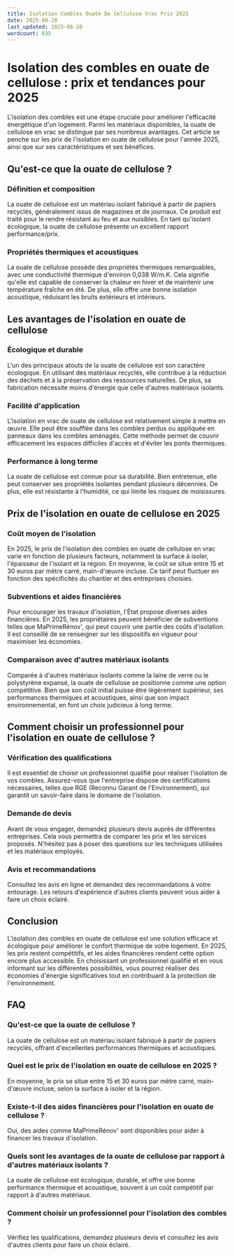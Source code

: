 ```yaml
---
title: Isolation Combles Ouate De Cellulose Vrac Prix 2025
date: 2025-08-20
last_updated: 2025-08-20
wordcount: 835
---
```


# Isolation des combles en ouate de cellulose : prix et tendances pour 2025

L'isolation des combles est une étape cruciale pour améliorer l'efficacité énergétique d'un logement. Parmi les matériaux disponibles, la ouate de cellulose en vrac se distingue par ses nombreux avantages. Cet article se penche sur les prix de l'isolation en ouate de cellulose pour l'année 2025, ainsi que sur ses caractéristiques et ses bénéfices.

## Qu'est-ce que la ouate de cellulose ?

### Définition et composition

La ouate de cellulose est un matériau isolant fabriqué à partir de papiers recyclés, généralement issus de magazines et de journaux. Ce produit est traité pour le rendre résistant au feu et aux nuisibles. En tant qu'isolant écologique, la ouate de cellulose présente un excellent rapport performance/prix.

### Propriétés thermiques et acoustiques

La ouate de cellulose possède des propriétés thermiques remarquables, avec une conductivité thermique d'environ 0,038 W/m.K. Cela signifie qu'elle est capable de conserver la chaleur en hiver et de maintenir une température fraîche en été. De plus, elle offre une bonne isolation acoustique, réduisant les bruits extérieurs et intérieurs.

## Les avantages de l'isolation en ouate de cellulose

### Écologique et durable

L'un des principaux atouts de la ouate de cellulose est son caractère écologique. En utilisant des matériaux recyclés, elle contribue à la réduction des déchets et à la préservation des ressources naturelles. De plus, sa fabrication nécessite moins d'énergie que celle d'autres matériaux isolants.

### Facilité d'application

L'isolation en vrac de ouate de cellulose est relativement simple à mettre en œuvre. Elle peut être soufflée dans les combles perdus ou appliquée en panneaux dans les combles aménagés. Cette méthode permet de couvrir efficacement les espaces difficiles d'accès et d'éviter les ponts thermiques.

### Performance à long terme

La ouate de cellulose est connue pour sa durabilité. Bien entretenue, elle peut conserver ses propriétés isolantes pendant plusieurs décennies. De plus, elle est résistante à l'humidité, ce qui limite les risques de moisissures.

## Prix de l'isolation en ouate de cellulose en 2025

### Coût moyen de l'isolation

En 2025, le prix de l'isolation des combles en ouate de cellulose en vrac varie en fonction de plusieurs facteurs, notamment la surface à isoler, l'épaisseur de l'isolant et la région. En moyenne, le coût se situe entre 15 et 30 euros par mètre carré, main-d'œuvre incluse. Ce tarif peut fluctuer en fonction des spécificités du chantier et des entreprises choisies.

### Subventions et aides financières

Pour encourager les travaux d'isolation, l'État propose diverses aides financières. En 2025, les propriétaires peuvent bénéficier de subventions telles que MaPrimeRénov', qui peut couvrir une partie des coûts d'isolation. Il est conseillé de se renseigner sur les dispositifs en vigueur pour maximiser les économies.

### Comparaison avec d'autres matériaux isolants

Comparée à d'autres matériaux isolants comme la laine de verre ou le polystyrène expansé, la ouate de cellulose se positionne comme une option compétitive. Bien que son coût initial puisse être légèrement supérieur, ses performances thermiques et acoustiques, ainsi que son impact environnemental, en font un choix judicieux à long terme.

## Comment choisir un professionnel pour l'isolation en ouate de cellulose ?

### Vérification des qualifications

Il est essentiel de choisir un professionnel qualifié pour réaliser l'isolation de vos combles. Assurez-vous que l'entreprise dispose des certifications nécessaires, telles que RGE (Reconnu Garant de l'Environnement), qui garantit un savoir-faire dans le domaine de l'isolation.

### Demande de devis

Avant de vous engager, demandez plusieurs devis auprès de différentes entreprises. Cela vous permettra de comparer les prix et les services proposés. N'hésitez pas à poser des questions sur les techniques utilisées et les matériaux employés.

### Avis et recommandations

Consultez les avis en ligne et demandez des recommandations à votre entourage. Les retours d'expérience d'autres clients peuvent vous aider à faire un choix éclairé.

## Conclusion

L'isolation des combles en ouate de cellulose est une solution efficace et écologique pour améliorer le confort thermique de votre logement. En 2025, les prix restent compétitifs, et les aides financières rendent cette option encore plus accessible. En choisissant un professionnel qualifié et en vous informant sur les différentes possibilités, vous pourrez réaliser des économies d'énergie significatives tout en contribuant à la protection de l'environnement.

## FAQ

### Qu'est-ce que la ouate de cellulose ?

La ouate de cellulose est un matériau isolant fabriqué à partir de papiers recyclés, offrant d'excellentes performances thermiques et acoustiques.

### Quel est le prix de l'isolation en ouate de cellulose en 2025 ?

En moyenne, le prix se situe entre 15 et 30 euros par mètre carré, main-d'œuvre incluse, selon la surface à isoler et la région.

### Existe-t-il des aides financières pour l'isolation en ouate de cellulose ?

Oui, des aides comme MaPrimeRénov' sont disponibles pour aider à financer les travaux d'isolation.

### Quels sont les avantages de la ouate de cellulose par rapport à d'autres matériaux isolants ?

La ouate de cellulose est écologique, durable, et offre une bonne performance thermique et acoustique, souvent à un coût compétitif par rapport à d'autres matériaux.

### Comment choisir un professionnel pour l'isolation des combles ?

Vérifiez les qualifications, demandez plusieurs devis et consultez les avis d'autres clients pour faire un choix éclairé.
